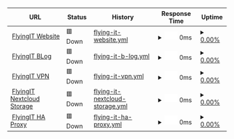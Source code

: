 <!--start: status pages-->
<!-- This summary is generated by Upptime (https://github.com/upptime/upptime) -->
<!-- Do not edit this manually, your changes will be overwritten -->
<!-- prettier-ignore -->
| URL | Status | History | Response Time | Uptime |
| --- | ------ | ------- | ------------- | ------ |
| <img alt="" src="https://icons.duckduckgo.com/ip3/flyingit.rocks.ico" height="13"> [FlyingIT Website](https://flyingit.rocks) | 🟥 Down | [flying-it-website.yml](https://github.com/Lehnux/flyingit_uptime/commits/HEAD/history/flying-it-website.yml) | <details><summary><img alt="Response time graph" src="./graphs/flying-it-website/response-time-week.png" height="20"> 0ms</summary><br><a href="https://uptime.flyingit.rocks/history/flying-it-website"><img alt="Response time 907" src="https://img.shields.io/endpoint?url=https%3A%2F%2Fraw.githubusercontent.com%2FLehnux%2Fflyingit_uptime%2FHEAD%2Fapi%2Fflying-it-website%2Fresponse-time.json"></a><br><a href="https://uptime.flyingit.rocks/history/flying-it-website"><img alt="24-hour response time 0" src="https://img.shields.io/endpoint?url=https%3A%2F%2Fraw.githubusercontent.com%2FLehnux%2Fflyingit_uptime%2FHEAD%2Fapi%2Fflying-it-website%2Fresponse-time-day.json"></a><br><a href="https://uptime.flyingit.rocks/history/flying-it-website"><img alt="7-day response time 0" src="https://img.shields.io/endpoint?url=https%3A%2F%2Fraw.githubusercontent.com%2FLehnux%2Fflyingit_uptime%2FHEAD%2Fapi%2Fflying-it-website%2Fresponse-time-week.json"></a><br><a href="https://uptime.flyingit.rocks/history/flying-it-website"><img alt="30-day response time 0" src="https://img.shields.io/endpoint?url=https%3A%2F%2Fraw.githubusercontent.com%2FLehnux%2Fflyingit_uptime%2FHEAD%2Fapi%2Fflying-it-website%2Fresponse-time-month.json"></a><br><a href="https://uptime.flyingit.rocks/history/flying-it-website"><img alt="1-year response time 903" src="https://img.shields.io/endpoint?url=https%3A%2F%2Fraw.githubusercontent.com%2FLehnux%2Fflyingit_uptime%2FHEAD%2Fapi%2Fflying-it-website%2Fresponse-time-year.json"></a></details> | <details><summary><a href="https://uptime.flyingit.rocks/history/flying-it-website">0.00%</a></summary><a href="https://uptime.flyingit.rocks/history/flying-it-website"><img alt="All-time uptime 81.06%" src="https://img.shields.io/endpoint?url=https%3A%2F%2Fraw.githubusercontent.com%2FLehnux%2Fflyingit_uptime%2FHEAD%2Fapi%2Fflying-it-website%2Fuptime.json"></a><br><a href="https://uptime.flyingit.rocks/history/flying-it-website"><img alt="24-hour uptime 0.00%" src="https://img.shields.io/endpoint?url=https%3A%2F%2Fraw.githubusercontent.com%2FLehnux%2Fflyingit_uptime%2FHEAD%2Fapi%2Fflying-it-website%2Fuptime-day.json"></a><br><a href="https://uptime.flyingit.rocks/history/flying-it-website"><img alt="7-day uptime 0.00%" src="https://img.shields.io/endpoint?url=https%3A%2F%2Fraw.githubusercontent.com%2FLehnux%2Fflyingit_uptime%2FHEAD%2Fapi%2Fflying-it-website%2Fuptime-week.json"></a><br><a href="https://uptime.flyingit.rocks/history/flying-it-website"><img alt="30-day uptime 0.00%" src="https://img.shields.io/endpoint?url=https%3A%2F%2Fraw.githubusercontent.com%2FLehnux%2Fflyingit_uptime%2FHEAD%2Fapi%2Fflying-it-website%2Fuptime-month.json"></a><br><a href="https://uptime.flyingit.rocks/history/flying-it-website"><img alt="1-year uptime 83.69%" src="https://img.shields.io/endpoint?url=https%3A%2F%2Fraw.githubusercontent.com%2FLehnux%2Fflyingit_uptime%2FHEAD%2Fapi%2Fflying-it-website%2Fuptime-year.json"></a></details>
| <img alt="" src="https://icons.duckduckgo.com/ip3/blog.flyingit.rocks.ico" height="13"> [FlyingIT BLog](https://blog.flyingit.rocks) | 🟥 Down | [flying-it-b-log.yml](https://github.com/Lehnux/flyingit_uptime/commits/HEAD/history/flying-it-b-log.yml) | <details><summary><img alt="Response time graph" src="./graphs/flying-it-b-log/response-time-week.png" height="20"> 0ms</summary><br><a href="https://uptime.flyingit.rocks/history/flying-it-b-log"><img alt="Response time 0" src="https://img.shields.io/endpoint?url=https%3A%2F%2Fraw.githubusercontent.com%2FLehnux%2Fflyingit_uptime%2FHEAD%2Fapi%2Fflying-it-b-log%2Fresponse-time.json"></a><br><a href="https://uptime.flyingit.rocks/history/flying-it-b-log"><img alt="24-hour response time 0" src="https://img.shields.io/endpoint?url=https%3A%2F%2Fraw.githubusercontent.com%2FLehnux%2Fflyingit_uptime%2FHEAD%2Fapi%2Fflying-it-b-log%2Fresponse-time-day.json"></a><br><a href="https://uptime.flyingit.rocks/history/flying-it-b-log"><img alt="7-day response time 0" src="https://img.shields.io/endpoint?url=https%3A%2F%2Fraw.githubusercontent.com%2FLehnux%2Fflyingit_uptime%2FHEAD%2Fapi%2Fflying-it-b-log%2Fresponse-time-week.json"></a><br><a href="https://uptime.flyingit.rocks/history/flying-it-b-log"><img alt="30-day response time 0" src="https://img.shields.io/endpoint?url=https%3A%2F%2Fraw.githubusercontent.com%2FLehnux%2Fflyingit_uptime%2FHEAD%2Fapi%2Fflying-it-b-log%2Fresponse-time-month.json"></a><br><a href="https://uptime.flyingit.rocks/history/flying-it-b-log"><img alt="1-year response time 0" src="https://img.shields.io/endpoint?url=https%3A%2F%2Fraw.githubusercontent.com%2FLehnux%2Fflyingit_uptime%2FHEAD%2Fapi%2Fflying-it-b-log%2Fresponse-time-year.json"></a></details> | <details><summary><a href="https://uptime.flyingit.rocks/history/flying-it-b-log">0.00%</a></summary><a href="https://uptime.flyingit.rocks/history/flying-it-b-log"><img alt="All-time uptime 0.00%" src="https://img.shields.io/endpoint?url=https%3A%2F%2Fraw.githubusercontent.com%2FLehnux%2Fflyingit_uptime%2FHEAD%2Fapi%2Fflying-it-b-log%2Fuptime.json"></a><br><a href="https://uptime.flyingit.rocks/history/flying-it-b-log"><img alt="24-hour uptime 0.00%" src="https://img.shields.io/endpoint?url=https%3A%2F%2Fraw.githubusercontent.com%2FLehnux%2Fflyingit_uptime%2FHEAD%2Fapi%2Fflying-it-b-log%2Fuptime-day.json"></a><br><a href="https://uptime.flyingit.rocks/history/flying-it-b-log"><img alt="7-day uptime 0.00%" src="https://img.shields.io/endpoint?url=https%3A%2F%2Fraw.githubusercontent.com%2FLehnux%2Fflyingit_uptime%2FHEAD%2Fapi%2Fflying-it-b-log%2Fuptime-week.json"></a><br><a href="https://uptime.flyingit.rocks/history/flying-it-b-log"><img alt="30-day uptime 0.00%" src="https://img.shields.io/endpoint?url=https%3A%2F%2Fraw.githubusercontent.com%2FLehnux%2Fflyingit_uptime%2FHEAD%2Fapi%2Fflying-it-b-log%2Fuptime-month.json"></a><br><a href="https://uptime.flyingit.rocks/history/flying-it-b-log"><img alt="1-year uptime 0.00%" src="https://img.shields.io/endpoint?url=https%3A%2F%2Fraw.githubusercontent.com%2FLehnux%2Fflyingit_uptime%2FHEAD%2Fapi%2Fflying-it-b-log%2Fuptime-year.json"></a></details>
| <img alt="" src="https://icons.duckduckgo.com/ip3/vpn.flyingit.rocks.ico" height="13"> [FlyingIT VPN](https://vpn.flyingit.rocks) | 🟥 Down | [flying-it-vpn.yml](https://github.com/Lehnux/flyingit_uptime/commits/HEAD/history/flying-it-vpn.yml) | <details><summary><img alt="Response time graph" src="./graphs/flying-it-vpn/response-time-week.png" height="20"> 0ms</summary><br><a href="https://uptime.flyingit.rocks/history/flying-it-vpn"><img alt="Response time 0" src="https://img.shields.io/endpoint?url=https%3A%2F%2Fraw.githubusercontent.com%2FLehnux%2Fflyingit_uptime%2FHEAD%2Fapi%2Fflying-it-vpn%2Fresponse-time.json"></a><br><a href="https://uptime.flyingit.rocks/history/flying-it-vpn"><img alt="24-hour response time 0" src="https://img.shields.io/endpoint?url=https%3A%2F%2Fraw.githubusercontent.com%2FLehnux%2Fflyingit_uptime%2FHEAD%2Fapi%2Fflying-it-vpn%2Fresponse-time-day.json"></a><br><a href="https://uptime.flyingit.rocks/history/flying-it-vpn"><img alt="7-day response time 0" src="https://img.shields.io/endpoint?url=https%3A%2F%2Fraw.githubusercontent.com%2FLehnux%2Fflyingit_uptime%2FHEAD%2Fapi%2Fflying-it-vpn%2Fresponse-time-week.json"></a><br><a href="https://uptime.flyingit.rocks/history/flying-it-vpn"><img alt="30-day response time 0" src="https://img.shields.io/endpoint?url=https%3A%2F%2Fraw.githubusercontent.com%2FLehnux%2Fflyingit_uptime%2FHEAD%2Fapi%2Fflying-it-vpn%2Fresponse-time-month.json"></a><br><a href="https://uptime.flyingit.rocks/history/flying-it-vpn"><img alt="1-year response time 0" src="https://img.shields.io/endpoint?url=https%3A%2F%2Fraw.githubusercontent.com%2FLehnux%2Fflyingit_uptime%2FHEAD%2Fapi%2Fflying-it-vpn%2Fresponse-time-year.json"></a></details> | <details><summary><a href="https://uptime.flyingit.rocks/history/flying-it-vpn">0.00%</a></summary><a href="https://uptime.flyingit.rocks/history/flying-it-vpn"><img alt="All-time uptime 0.00%" src="https://img.shields.io/endpoint?url=https%3A%2F%2Fraw.githubusercontent.com%2FLehnux%2Fflyingit_uptime%2FHEAD%2Fapi%2Fflying-it-vpn%2Fuptime.json"></a><br><a href="https://uptime.flyingit.rocks/history/flying-it-vpn"><img alt="24-hour uptime 0.00%" src="https://img.shields.io/endpoint?url=https%3A%2F%2Fraw.githubusercontent.com%2FLehnux%2Fflyingit_uptime%2FHEAD%2Fapi%2Fflying-it-vpn%2Fuptime-day.json"></a><br><a href="https://uptime.flyingit.rocks/history/flying-it-vpn"><img alt="7-day uptime 0.00%" src="https://img.shields.io/endpoint?url=https%3A%2F%2Fraw.githubusercontent.com%2FLehnux%2Fflyingit_uptime%2FHEAD%2Fapi%2Fflying-it-vpn%2Fuptime-week.json"></a><br><a href="https://uptime.flyingit.rocks/history/flying-it-vpn"><img alt="30-day uptime 0.00%" src="https://img.shields.io/endpoint?url=https%3A%2F%2Fraw.githubusercontent.com%2FLehnux%2Fflyingit_uptime%2FHEAD%2Fapi%2Fflying-it-vpn%2Fuptime-month.json"></a><br><a href="https://uptime.flyingit.rocks/history/flying-it-vpn"><img alt="1-year uptime 0.00%" src="https://img.shields.io/endpoint?url=https%3A%2F%2Fraw.githubusercontent.com%2FLehnux%2Fflyingit_uptime%2FHEAD%2Fapi%2Fflying-it-vpn%2Fuptime-year.json"></a></details>
| <img alt="" src="https://icons.duckduckgo.com/ip3/nextcloud.flyingit.rocks.ico" height="13"> [FlyingIT Nextcloud Storage](https://nextcloud.flyingit.rocks) | 🟥 Down | [flying-it-nextcloud-storage.yml](https://github.com/Lehnux/flyingit_uptime/commits/HEAD/history/flying-it-nextcloud-storage.yml) | <details><summary><img alt="Response time graph" src="./graphs/flying-it-nextcloud-storage/response-time-week.png" height="20"> 0ms</summary><br><a href="https://uptime.flyingit.rocks/history/flying-it-nextcloud-storage"><img alt="Response time 0" src="https://img.shields.io/endpoint?url=https%3A%2F%2Fraw.githubusercontent.com%2FLehnux%2Fflyingit_uptime%2FHEAD%2Fapi%2Fflying-it-nextcloud-storage%2Fresponse-time.json"></a><br><a href="https://uptime.flyingit.rocks/history/flying-it-nextcloud-storage"><img alt="24-hour response time 0" src="https://img.shields.io/endpoint?url=https%3A%2F%2Fraw.githubusercontent.com%2FLehnux%2Fflyingit_uptime%2FHEAD%2Fapi%2Fflying-it-nextcloud-storage%2Fresponse-time-day.json"></a><br><a href="https://uptime.flyingit.rocks/history/flying-it-nextcloud-storage"><img alt="7-day response time 0" src="https://img.shields.io/endpoint?url=https%3A%2F%2Fraw.githubusercontent.com%2FLehnux%2Fflyingit_uptime%2FHEAD%2Fapi%2Fflying-it-nextcloud-storage%2Fresponse-time-week.json"></a><br><a href="https://uptime.flyingit.rocks/history/flying-it-nextcloud-storage"><img alt="30-day response time 0" src="https://img.shields.io/endpoint?url=https%3A%2F%2Fraw.githubusercontent.com%2FLehnux%2Fflyingit_uptime%2FHEAD%2Fapi%2Fflying-it-nextcloud-storage%2Fresponse-time-month.json"></a><br><a href="https://uptime.flyingit.rocks/history/flying-it-nextcloud-storage"><img alt="1-year response time 0" src="https://img.shields.io/endpoint?url=https%3A%2F%2Fraw.githubusercontent.com%2FLehnux%2Fflyingit_uptime%2FHEAD%2Fapi%2Fflying-it-nextcloud-storage%2Fresponse-time-year.json"></a></details> | <details><summary><a href="https://uptime.flyingit.rocks/history/flying-it-nextcloud-storage">0.00%</a></summary><a href="https://uptime.flyingit.rocks/history/flying-it-nextcloud-storage"><img alt="All-time uptime 0.00%" src="https://img.shields.io/endpoint?url=https%3A%2F%2Fraw.githubusercontent.com%2FLehnux%2Fflyingit_uptime%2FHEAD%2Fapi%2Fflying-it-nextcloud-storage%2Fuptime.json"></a><br><a href="https://uptime.flyingit.rocks/history/flying-it-nextcloud-storage"><img alt="24-hour uptime 0.00%" src="https://img.shields.io/endpoint?url=https%3A%2F%2Fraw.githubusercontent.com%2FLehnux%2Fflyingit_uptime%2FHEAD%2Fapi%2Fflying-it-nextcloud-storage%2Fuptime-day.json"></a><br><a href="https://uptime.flyingit.rocks/history/flying-it-nextcloud-storage"><img alt="7-day uptime 0.00%" src="https://img.shields.io/endpoint?url=https%3A%2F%2Fraw.githubusercontent.com%2FLehnux%2Fflyingit_uptime%2FHEAD%2Fapi%2Fflying-it-nextcloud-storage%2Fuptime-week.json"></a><br><a href="https://uptime.flyingit.rocks/history/flying-it-nextcloud-storage"><img alt="30-day uptime 0.00%" src="https://img.shields.io/endpoint?url=https%3A%2F%2Fraw.githubusercontent.com%2FLehnux%2Fflyingit_uptime%2FHEAD%2Fapi%2Fflying-it-nextcloud-storage%2Fuptime-month.json"></a><br><a href="https://uptime.flyingit.rocks/history/flying-it-nextcloud-storage"><img alt="1-year uptime 0.00%" src="https://img.shields.io/endpoint?url=https%3A%2F%2Fraw.githubusercontent.com%2FLehnux%2Fflyingit_uptime%2FHEAD%2Fapi%2Fflying-it-nextcloud-storage%2Fuptime-year.json"></a></details>
| <img alt="" src="https://icons.duckduckgo.com/ip3/proxy.flyingit.rocks.ico" height="13"> [FlyingIT HA Proxy](https://proxy.flyingit.rocks) | 🟥 Down | [flying-it-ha-proxy.yml](https://github.com/Lehnux/flyingit_uptime/commits/HEAD/history/flying-it-ha-proxy.yml) | <details><summary><img alt="Response time graph" src="./graphs/flying-it-ha-proxy/response-time-week.png" height="20"> 0ms</summary><br><a href="https://uptime.flyingit.rocks/history/flying-it-ha-proxy"><img alt="Response time 0" src="https://img.shields.io/endpoint?url=https%3A%2F%2Fraw.githubusercontent.com%2FLehnux%2Fflyingit_uptime%2FHEAD%2Fapi%2Fflying-it-ha-proxy%2Fresponse-time.json"></a><br><a href="https://uptime.flyingit.rocks/history/flying-it-ha-proxy"><img alt="24-hour response time 0" src="https://img.shields.io/endpoint?url=https%3A%2F%2Fraw.githubusercontent.com%2FLehnux%2Fflyingit_uptime%2FHEAD%2Fapi%2Fflying-it-ha-proxy%2Fresponse-time-day.json"></a><br><a href="https://uptime.flyingit.rocks/history/flying-it-ha-proxy"><img alt="7-day response time 0" src="https://img.shields.io/endpoint?url=https%3A%2F%2Fraw.githubusercontent.com%2FLehnux%2Fflyingit_uptime%2FHEAD%2Fapi%2Fflying-it-ha-proxy%2Fresponse-time-week.json"></a><br><a href="https://uptime.flyingit.rocks/history/flying-it-ha-proxy"><img alt="30-day response time 0" src="https://img.shields.io/endpoint?url=https%3A%2F%2Fraw.githubusercontent.com%2FLehnux%2Fflyingit_uptime%2FHEAD%2Fapi%2Fflying-it-ha-proxy%2Fresponse-time-month.json"></a><br><a href="https://uptime.flyingit.rocks/history/flying-it-ha-proxy"><img alt="1-year response time 0" src="https://img.shields.io/endpoint?url=https%3A%2F%2Fraw.githubusercontent.com%2FLehnux%2Fflyingit_uptime%2FHEAD%2Fapi%2Fflying-it-ha-proxy%2Fresponse-time-year.json"></a></details> | <details><summary><a href="https://uptime.flyingit.rocks/history/flying-it-ha-proxy">0.00%</a></summary><a href="https://uptime.flyingit.rocks/history/flying-it-ha-proxy"><img alt="All-time uptime 0.00%" src="https://img.shields.io/endpoint?url=https%3A%2F%2Fraw.githubusercontent.com%2FLehnux%2Fflyingit_uptime%2FHEAD%2Fapi%2Fflying-it-ha-proxy%2Fuptime.json"></a><br><a href="https://uptime.flyingit.rocks/history/flying-it-ha-proxy"><img alt="24-hour uptime 0.00%" src="https://img.shields.io/endpoint?url=https%3A%2F%2Fraw.githubusercontent.com%2FLehnux%2Fflyingit_uptime%2FHEAD%2Fapi%2Fflying-it-ha-proxy%2Fuptime-day.json"></a><br><a href="https://uptime.flyingit.rocks/history/flying-it-ha-proxy"><img alt="7-day uptime 0.00%" src="https://img.shields.io/endpoint?url=https%3A%2F%2Fraw.githubusercontent.com%2FLehnux%2Fflyingit_uptime%2FHEAD%2Fapi%2Fflying-it-ha-proxy%2Fuptime-week.json"></a><br><a href="https://uptime.flyingit.rocks/history/flying-it-ha-proxy"><img alt="30-day uptime 0.00%" src="https://img.shields.io/endpoint?url=https%3A%2F%2Fraw.githubusercontent.com%2FLehnux%2Fflyingit_uptime%2FHEAD%2Fapi%2Fflying-it-ha-proxy%2Fuptime-month.json"></a><br><a href="https://uptime.flyingit.rocks/history/flying-it-ha-proxy"><img alt="1-year uptime 0.00%" src="https://img.shields.io/endpoint?url=https%3A%2F%2Fraw.githubusercontent.com%2FLehnux%2Fflyingit_uptime%2FHEAD%2Fapi%2Fflying-it-ha-proxy%2Fuptime-year.json"></a></details>

<!--end: status pages-->
